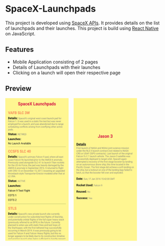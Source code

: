 # SpaceX-Launchpads

This project is developed using [SpaceX APIs](https://github.com/r-spacex/SpaceX-API/tree/master/docs). It provides details on the list of launchpads and their launches. This project is build using [React Native](https://reactnative.dev/) on JavaScript.

## Features

- Mobile Application consisting of 2 pages
- Details of Launchpads with their launches
- Clicking on a launch will open their respective page

## Preview

<img src="assets/page1.jpg" width=200 height=450 alt="Page 1" > &nbsp;&nbsp; <img src="assets/page2.jpg" width=200 height=450 alt="Page 2" >
